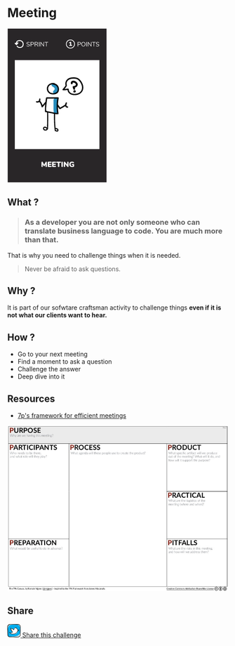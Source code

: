 # Meeting
![Ask a question](images/meeting.png)  

## What ?
> ### As a developer you are not only someone who can translate business language to code. **You are much more than that**.
That is why you need to challenge things when it is needed.
> Never be afraid to ask questions.  

## Why ?
It is part of our sofwtare craftsman activity to challenge things **even if it is not what our clients want to hear.** 

## How ?
* Go to your next meeting
* Find a moment to ask a question
* Challenge the answer
* Deep dive into it

## Resources
* [7p's framework for efficient meetings](http://gamestorming.com/7ps-framework/)  

![Ask a question](images/meeting-question1.jpg)    

## Share
![Share](../images/twitter.png)[ Share this challenge](https://twitter.com/home?status=I%20have%20just%20completed%20the%20Meeting%20question%20%23craft_challenges%20from%20%40agilepartner%20http://tiny.cc/p7v5vy)
